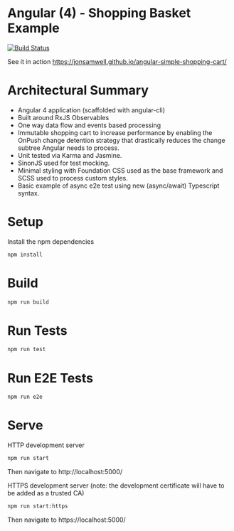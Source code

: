 # Angular (4) - Shopping Basket Example


[![Build Status](https://travis-ci.org/jonsamwell/angular-simple-shopping-cart.svg?branch=master)](https://travis-ci.org/jonsamwell/angular-simple-shopping-cart)  

See it in action https://jonsamwell.github.io/angular-simple-shopping-cart/

# Architectural Summary

* Angular 4 application (scaffolded with angular-cli)
* Built around RxJS Observables
* One way data flow and events based processing
* Immutable shopping cart to increase performance by enabling the OnPush change detention strategy that drastically reduces the change subtree Angular needs to process.
* Unit tested via Karma and Jasmine.
* SinonJS used for test mocking.
* Minimal styling with Foundation CSS used as the base framework and SCSS used to process custom styles.
* Basic example of async e2e test using new (async/await) Typescript syntax.


# Setup

Install the npm dependencies

```bash
npm install
```

# Build

```bash
npm run build
```

# Run Tests
```bash
npm run test
```

# Run E2E Tests
```bash
npm run e2e
```

# Serve

HTTP development server
```bash
npm run start
```

Then navigate to http://localhost:5000/



HTTPS development server (note: the development certificate will have to be added as a trusted CA)
```bash
npm run start:https
```

Then navigate to https://localhost:5000/
